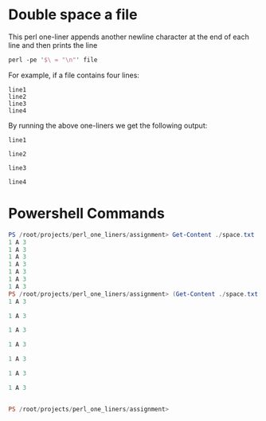 
# Double space a file

This perl one-liner appends another newline character at the end of each line and then prints the line

```perl
perl -pe '$\ = "\n"' file
```

For example, if a file contains four lines:
```
line1
line2
line3
line4
```
By running the above one-liners we get the following output:
```
line1

line2

line3

line4
```
# Powershell Commands

```powershell
PS /root/projects/perl_one_liners/assignment> Get-Content ./space.txt                                     
1 A 3
1 A 3
1 A 3
1 A 3
1 A 3
1 A 3
1 A 3
PS /root/projects/perl_one_liners/assignment> (Get-Content ./space.txt | Out-String) -replace "`n", "`n`n"
1 A 3

1 A 3

1 A 3

1 A 3

1 A 3

1 A 3

1 A 3


PS /root/projects/perl_one_liners/assignment> 
```